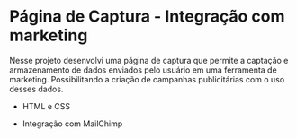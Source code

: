 # Página de Captura - Integração com marketing

Nesse projeto desenvolvi uma página de captura que permite a captação e armazenamento de dados enviados pelo usuário em uma ferramenta de marketing. Possibilitando a criação de campanhas publicitárias com o uso desses dados.

- HTML e CSS

- Integração com MailChimp
